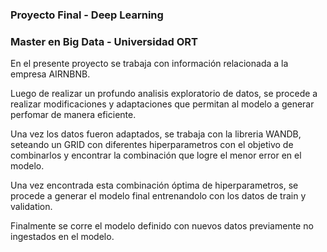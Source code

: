 ### Proyecto Final - Deep Learning
### Master en Big Data - Universidad ORT

En el presente proyecto se trabaja con información relacionada a la empresa AIRNBNB.

Luego de realizar un profundo analisis exploratorio de datos, se procede a realizar modificaciones y adaptaciones que permitan al modelo a generar perfomar de manera eficiente.

Una vez los datos fueron adaptados, se trabaja con la libreria WANDB, seteando un GRID con diferentes hiperparametros con el objetivo de combinarlos y encontrar la combinación que logre el menor error en el modelo.

Una vez encontrada esta combinación óptima de hiperparametros, se procede a generar el modelo final entrenandolo con los datos de train y validation.

Finalmente se corre el modelo definido con nuevos datos previamente no ingestados en el modelo.
